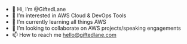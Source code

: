 - 👋 Hi, I’m @GiftedLane
- 👀 I’m interested in AWS Cloud & DevOps Tools
- 🌱 I’m currently learning all things AWS
- 💞️ I’m looking to collaborate on AWS projects/speaking engagements
- 📫 How to reach me hello@giftedlane.com

<!---
GiftedLane/GiftedLane is a ✨ special ✨ repository because its `README.md` (this file) appears on your GitHub profile.
You can click the Preview link to take a look at your changes.
--->
